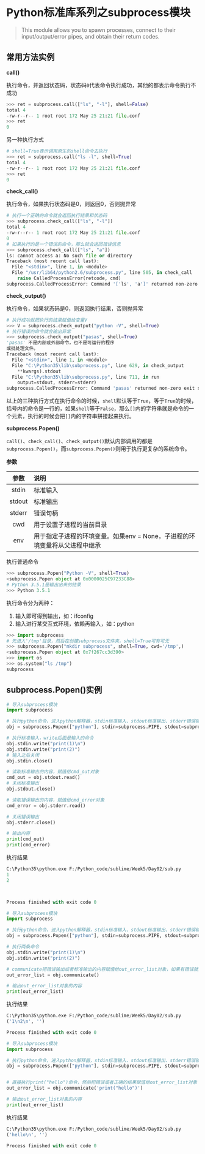 # Python标准库系列之subprocess模块

> This module allows you to spawn processes, connect to their input/output/error pipes, and obtain their return codes.

## 常用方法实例

**call()**

执行命令，并返回状态码，状态码`0`代表命令执行成功，其他的都表示命令执行不成功

```python
>>> ret = subprocess.call(["ls", "-l"], shell=False)
total 4
-rw-r--r-- 1 root root 172 May 25 21:21 file.conf
>>> ret
0
```

另一种执行方式

```python
# shell=True表示调用原生的shell命令去执行
>>> ret = subprocess.call("ls -l", shell=True)
total 4
-rw-r--r-- 1 root root 172 May 25 21:21 file.conf
>>> ret
0
```

**check_call()**

执行命令，如果执行状态码是0，则返回0，否则抛异常

```python
# 执行一个正确的命令就会返回执行结果和状态码
>>> subprocess.check_call(["ls", "-l"])
total 4
-rw-r--r-- 1 root root 172 May 25 21:21 file.conf
0
# 如果执行的是一个错误的命令，那么就会返回错误信息
>>> subprocess.check_call(["ls", "a"])  
ls: cannot access a: No such file or directory
Traceback (most recent call last):
  File "<stdin>", line 1, in <module>
  File "/usr/lib64/python2.6/subprocess.py", line 505, in check_call
    raise CalledProcessError(retcode, cmd)
subprocess.CalledProcessError: Command '['ls', 'a']' returned non-zero exit status 2
```

**check_output()**

执行命令，如果状态码是0，则返回执行结果，否则抛异常

```python
# 执行成功就把执行的结果赋值给变量V
>>> V = subprocess.check_output("python -V", shell=True)
# 执行错误的命令就会输出异常
>>> subprocess.check_output("pasas", shell=True)
'pasas' 不是内部或外部命令，也不是可运行的程序
或批处理文件。
Traceback (most recent call last):
  File "<stdin>", line 1, in <module>
  File "C:\Python35\lib\subprocess.py", line 629, in check_output
    **kwargs).stdout
  File "C:\Python35\lib\subprocess.py", line 711, in run
    output=stdout, stderr=stderr)
subprocess.CalledProcessError: Command 'pasas' returned non-zero exit status 1
```

以上的三种执行方式在执行命令的时候，`shell`默认等于`True`，等于`True`的时候，括号内的命令是一行的，如果`shell`等于`False`，那么`[]`内的字符串就是命令的一个元素，执行的时候会把`[]`内的字符串拼接起来执行。

**subprocess.Popen()**

`call()`、`check_call()`、`check_output()`默认内部调用的都是`subprocess.Popen()`，而`subprocess.Popen()`则用于执行更复杂的系统命令。

**参数**

|参数|说明|
|:--:|:--|
|stdin|标准输入|
|stdout|标准输出|
|stderr|错误句柄|
|cwd|用于设置子进程的当前目录|
|env|用于指定子进程的环境变量。如果env = None，子进程的环境变量将从父进程中继承|

执行普通命令

```python
>>> subprocess.Popen("Python -V", shell=True)
<subprocess.Popen object at 0x0000025C97233C88>
# Python 3.5.1是输出出来的结果
>>> Python 3.5.1
```

执行命令分为两种：

1. 输入即可得到输出，如：ifconfig
2. 输入进行某交互式环境，依赖再输入，如：python

```python
>>> import subprocess
# 先进入'/tmp'目录，然后在创建subprocess文件夹，shell=True可有可无
>>> subprocess.Popen("mkdir subprocess", shell=True, cwd='/tmp',)
<subprocess.Popen object at 0x7f267cc3d390>
>>> import os
>>> os.system("ls /tmp")
subprocess
```

## subprocess.Popen()实例

```python
# 导入subprocess模块
import subprocess

# 执行python命令，进入python解释器，stdin标准输入、stdout标准输出、stderr错误输出，universal_newlines=True自动输入换行符
obj = subprocess.Popen(["python"], stdin=subprocess.PIPE, stdout=subprocess.PIPE, stderr=subprocess.PIPE, universal_newlines=True)

# 执行标准输入，write后面是输入的命令
obj.stdin.write("print(1)\n")
obj.stdin.write("print(2)")
# 输入之后关闭
obj.stdin.close()

# 读取标准输出的内容，赋值给cmd_out对象
cmd_out = obj.stdout.read()
# 关闭标准输出
obj.stdout.close()

# 读取错误输出的内容，赋值给cmd_error对象
cmd_error = obj.stderr.read()

# 关闭错误输出
obj.stderr.close()

# 输出内容
print(cmd_out)
print(cmd_error)
```
执行结果
```python
C:\Python35\python.exe F:/Python_code/sublime/Week5/Day02/sub.py
1
2



Process finished with exit code 0
```


```python
# 导入subprocess模块
import subprocess

# 执行python命令，进入python解释器，stdin标准输入、stdout标准输出、stderr错误输出，universal_newlines=True自动输入换行符
obj = subprocess.Popen(["python"], stdin=subprocess.PIPE, stdout=subprocess.PIPE, stderr=subprocess.PIPE, universal_newlines=True)

# 执行两条命令
obj.stdin.write("print(1)\n")
obj.stdin.write("print(2)")

# communicate把错误输出或者标准输出的内容赋值给out_error_list对象，如果有错误就赋值错误输出，否则就复制标准输出
out_error_list = obj.communicate()

# 输出out_error_list对象的内容
print(out_error_list)
```
执行结果
```python
C:\Python35\python.exe F:/Python_code/sublime/Week5/Day02/sub.py
('1\n2\n', '')

Process finished with exit code 0
```

```python
# 导入subprocess模块
import subprocess

# 执行python命令，进入python解释器，stdin标准输入、stdout标准输出、stderr错误输出，universal_newlines=True自动输入换行符
obj = subprocess.Popen(["python"], stdin=subprocess.PIPE, stdout=subprocess.PIPE, stderr=subprocess.PIPE, universal_newlines=True)


# 直接执行print("hello")命令，然后把错误或者正确的结果赋值给out_error_list对象
out_error_list = obj.communicate('print("hello")')

# 输出out_error_list对象的内容
print(out_error_list)
```

执行结果

```python
C:\Python35\python.exe F:/Python_code/sublime/Week5/Day02/sub.py
('hello\n', '')

Process finished with exit code 0
```